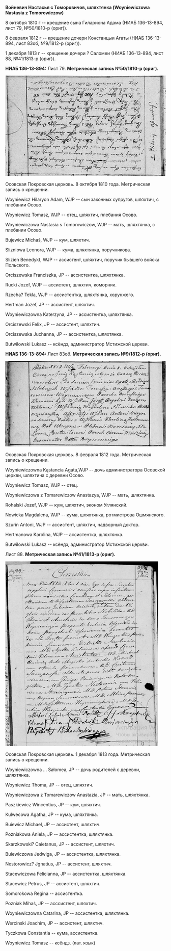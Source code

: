 **Войневич Настасья с Томоровичов, шляхтянка (Woyniewiczowa Nastasia z
Tomorowiczow)**

8 октября 1810 г -- крещение сына Гилариона Адама (НИАБ 136-13-894, лист
79, №50/1810-р (ориг)).

8 февраля 1812 г -- крещение дочери Констанцыи Агаты (НИАБ 136-13-894,
лист 83об, №9/1812-р (ориг)).

1 декабря 1813 г -- крещение дочери ? Саломеи (НИАБ 136-13-894, лист 88,
№41/1813-р (ориг)).

**НИАБ 136-13-894:** Лист 79. **Метрическая запись №50/1810-р (ориг).**

![](./media/2ee74d24bbb2eec7206afc1bf340f60f1b83e8af.png)

Осовская Покровская церковь. 8 октября 1810 года. Метрическая запись о
крещении.

Woyniewicz Hilaryon Adam, WJP -- сын законных супругов, шляхтич, с
плебании Осовo.

Woyniewicz Tomasz, WJP -- отец, шляхтич, плебания Осовo.

Woyniewiczowa Nastasia s Tomorowiczow, WJP -- мать, шляхтянка, с
плебании Осовo.

Bujewicz Michaś, WJP -- кум, шляхтич.

Slizniowa Leonora, WJP -- кума, шляхтянка, поручникова.

Slizień Benedykt, WJP -- ассистент, шляхтич, поручик бывшего войска
Польского.

Orciszewska Franciszka, JP -- ассистентка, шляхтянка.

Rucki Jozef, WJP -- ассистент, шляхтич, коморник.

Rzecha? Tekla, WJP -- ассистентка, шляхтянка, хорунжего.

Hertman Jozef, JP -- ассистент, шляхтич.

Woyniewiczowna Katerzyna, JP -- ассистентка, шляхтянка.

Orciszewski Felix, JP -- ассистент, шляхтич.

Orciszewska Juchanna, JP -- ассистентка, шляхтянка.

Butwilowski Lukasz -- ксёндз, администратор Мстижской церкви.

**НИАБ 136-13-894:** Лист 83об. **Метрическая запись №9/1812-р (ориг).**

![](./media/68955defdfe3b15fe834c5b5961ab30d980d1af5.png)

Осовская Покровская церковь. 8 февраля 1812 года. Метрическая запись о
крещении.

Woyniewiczowna Kąstancia Agata,WJP -- дочь администратора Осовской
церкви, шляхтича с деревни Осово.

Woyniewicz Tomasz, WJP -- отец.

Woyniewiczowa z Tomarewiczow Anastazya, WJP -- мать, шляхтянка.

Rohalski Jozef, WJP -- кум, шляхтич, эконом Углянский.

Nowicka Magdalena, WJP -- кума, шляхтянка, ротмистрова Ошмянского.

Szurin Antoni, WJP -- ассистент, шляхтич, надворный доктор.

Hertmanowa Karolina, WJP -- ассистентка, шляхтянка.

Butwilowski Lukasz -- ксёндз, администратор Мстижской церкви.

Лист 88. **Метрическая запись №41/1813-р (ориг).**

![](./media/63ec39652c73582d927cb54ac507dcfc7994e5a2.png)

Осовская Покровская церковь. 1 декабря 1813 года. Метрическая запись о
крещении.

Woyniewiczowna \... Sałomea, JP -- дочь родителей с деревни, шляхтянка.

Woyniewicz Thoma, JP -- отец, шляхтич.

Woyniewiczowa z Tomarewiczow Anastazia, JP -- мать, шляхтянка.

Paszkiewicz Wincentius, JP -- кум, шляхтич.

Kulwecowa Agatha, JP -- кума, шляхтянка.

Buiewicz Michael, JP -- ассистент, шляхтич.

Pozniakowa Aniela, JP -- ассистентка, шляхтянка.

Skarzkowski? Caietanus, JP -- ассистент, шляхтич.

Buiewiczowa Jedwiga, JP -- ассистентка, шляхтянка.

Nestorowicz? Jgnatius, JP -- ассистент, шляхтич.

Stacewiczowa Felicianna, JP -- ассистентка, шляхтянка.

Stacewicz Petrus, JP -- ассистент, шляхтич.

Somorokowa Regina -- ассистентка.

Pozniak Mihaś, JP -- асссистент, шляхтич.

Woyniewiczowna Catarina, JP -- ассистентка, шляхтянка.

Wercinski Joachim, JP -- ассистент, шляхтич.

Tyczkowa Constantia -- кума, ассистентка.

Woyniewicz Tomasz -- ксёндз. (лат. язык)
